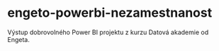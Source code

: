 # engeto-powerbi-nezamestnanost
Výstup dobrovolného Power BI projektu z kurzu Datová akademie od Engeta.
